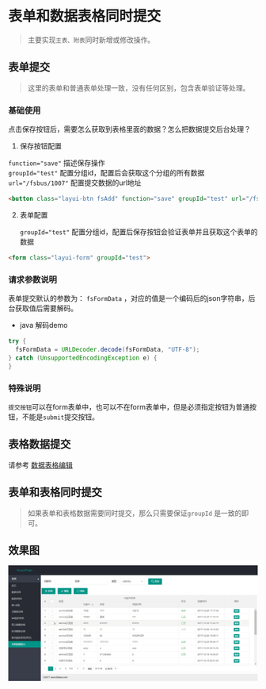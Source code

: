 
# 表单和数据表格同时提交

> 主要实现`主表、附表`同时新增或修改操作。  


## 表单提交


> 这里的表单和普通表单处理一致，没有任何区别，包含表单验证等处理。


### 基础使用

点击保存按钮后，需要怎么获取到表格里面的数据？怎么把数据提交后台处理？


1. 保存按钮配置

  `function="save"` 描述保存操作  
  `groupId="test"` 配置分组id，配置后会获取这个分组的所有数据  
  `url="/fsbus/1007"` 配置提交数据的url地址

  ```html
  <button class="layui-btn fsAdd" function="save" groupId="test" url="/fsbus/1007"><i class="layui-icon">&#xe609;</i>新增</button>
  ```

2. 表单配置

   `groupId="test"` 配置分组id，配置后保存按钮会验证表单并且获取这个表单的数据

  ```html
<form class="layui-form" groupId="test">
  ```

### 请求参数说明

表单提交默认的参数为： `fsFormData` ，对应的值是一个编码后的json字符串，后台获取值后需要解码。

* java 解码demo

```java
try {
  fsFormData = URLDecoder.decode(fsFormData, "UTF-8");
} catch (UnsupportedEncodingException e) {
}
```

### 特殊说明

 `提交按钮`可以在form表单中，也可以不在form表单中，但是必须指定按钮为普通按钮，不能是`submit`提交按钮。


## 表格数据提交

请参考
[数据表格编辑](../kf/editdatagrid.html)


## 表单和表格同时提交

> 如果表单和表格数据需要同时提交，那么只需要保证`groupId` 是一致的即可。


## 效果图

![效果图](../images/2017-12-20_17-29-51.gif)
